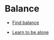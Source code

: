 # Balance


 - [Find balance](../Find%20balance/index.md)
    
 - [Learn to be alone](../Learn%20to%20be%20alone/index.md)
    
